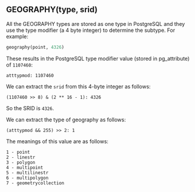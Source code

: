 ## GEOGRAPHY(type, srid)

All the GEOGRAPHY types are stored as one type in PostgreSQL and they use the
type modifier (a 4 byte integer) to determine the subtype. For example:

```sql
geography(point, 4326)
```

These results in the PostgreSQL type modifier value (stored in pg_attribute)
of `1107460`:

```
atttypmod: 1107460
```

We can extract the `srid` from this 4-byte integer as follows:

```
(1107460 >> 8) & (2 ** 16 - 1): 4326
```

So the SRID is `4326`.

We can extract the type of geography as follows:

```
(atttypmod && 255) >> 2: 1
```

The meanings of this value are as follows:

```
1 - point
2 - linestr
3 - polygon
4 - multipoint
5 - multilinestr
6 - multipolygon
7 - geometrycollection
```

